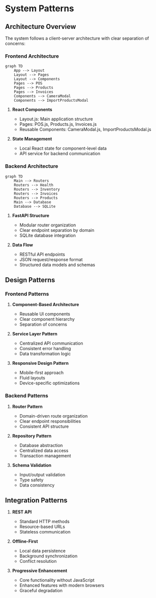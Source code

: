 # System Patterns

## Architecture Overview
The system follows a client-server architecture with clear separation of concerns:

### Frontend Architecture
```mermaid
graph TD
    App --> Layout
    Layout --> Pages
    Layout --> Components
    Pages --> POS
    Pages --> Products
    Pages --> Invoices
    Components --> CameraModal
    Components --> ImportProductsModal
```

1. **React Components**
   - Layout.js: Main application structure
   - Pages: POS.js, Products.js, Invoices.js
   - Reusable Components: CameraModal.js, ImportProductsModal.js

2. **State Management**
   - Local React state for component-level data
   - API service for backend communication

### Backend Architecture
```mermaid
graph TD
    Main --> Routers
    Routers --> Health
    Routers --> Inventory
    Routers --> Invoices
    Routers --> Products
    Main --> Database
    Database --> SQLite
```

1. **FastAPI Structure**
   - Modular router organization
   - Clear endpoint separation by domain
   - SQLite database integration

2. **Data Flow**
   - RESTful API endpoints
   - JSON request/response format
   - Structured data models and schemas

## Design Patterns

### Frontend Patterns
1. **Component-Based Architecture**
   - Reusable UI components
   - Clear component hierarchy
   - Separation of concerns

2. **Service Layer Pattern**
   - Centralized API communication
   - Consistent error handling
   - Data transformation logic

3. **Responsive Design Pattern**
   - Mobile-first approach
   - Fluid layouts
   - Device-specific optimizations

### Backend Patterns
1. **Router Pattern**
   - Domain-driven route organization
   - Clear endpoint responsibilities
   - Consistent API structure

2. **Repository Pattern**
   - Database abstraction
   - Centralized data access
   - Transaction management

3. **Schema Validation**
   - Input/output validation
   - Type safety
   - Data consistency

## Integration Patterns
1. **REST API**
   - Standard HTTP methods
   - Resource-based URLs
   - Stateless communication

2. **Offline-First**
   - Local data persistence
   - Background synchronization
   - Conflict resolution

3. **Progressive Enhancement**
   - Core functionality without JavaScript
   - Enhanced features with modern browsers
   - Graceful degradation
